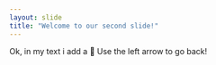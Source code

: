 ```yaml
---
layout: slide
title: "Welcome to our second slide!"
---
```

Ok, in my text i add a :rofl:
Use the left arrow to go back!
